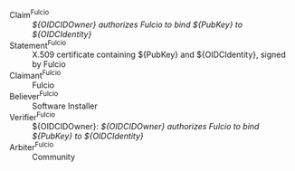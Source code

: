 <!--- This content generated with:
go run github.com/google/trillian/docs/claimantmodel/experimental/cmd/render@master --domain_model_file ./docs/claimantmodel/fulcio/identity/model.yaml 
-->
<dl>
<dt>Claim<sup>Fulcio</sup></dt>
<dd><i>${OIDCIDOwner} authorizes Fulcio to bind ${PubKey} to ${OIDCIdentity}</i></dd>
<dt>Statement<sup>Fulcio</sup></dt>
<dd>X.509 certificate containing ${PubKey} and ${OIDCIdentity}, signed by Fulcio</dd>
<dt>Claimant<sup>Fulcio</sup></dt>
<dd>Fulcio</dd>
<dt>Believer<sup>Fulcio</sup></dt>
<dd>Software Installer</dd>
<dt>Verifier<sup>Fulcio</sup></dt>
<dd>${OIDCIDOwner}: <i>${OIDCIDOwner} authorizes Fulcio to bind ${PubKey} to ${OIDCIdentity}</i></dd>
<dt>Arbiter<sup>Fulcio</sup></dt>
<dd>Community</dd>
</dl>